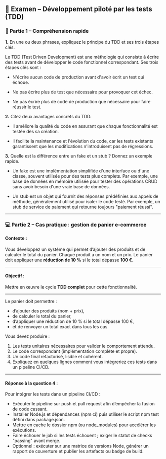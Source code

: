 ## 🧩 **Examen – Développement piloté par les tests (TDD)**

### 🧠 **Partie 1 – Compréhension rapide**

**1.** En une ou deux phrases, expliquez le principe du TDD et ses trois étapes clés.

Le TDD (Test Driven Development) est une méthologie qui consiste à écrire des tests avant de développer le code fonctionnel correspondant. Ses trois étapes clés sont :

  - N'écrire aucun code de production avant d'avoir écrit un test qui échoue.

  - Ne pas écrire plus de test que nécessaire pour provoquer cet échec.

  - Ne pas écrire plus de code de production que nécessaire pour faire réussir le test.


**2.** Citez deux avantages concrets du TDD.

  - Il améliore la qualité du code en assurant que chaque fonctionnalité est testée dès sa création.

  - Il facilite la maintenance et l'évolution du code, car les tests existants garantissent que les modifications n'introduisent pas de régressions.

**3.** Quelle est la différence entre un fake et un stub ? Donnez un exemple rapide.

  - Un fake est une implémentation simplifiée d'une interface ou d'une classe, souvent utilisée pour des tests plus complets. Par exemple, une base de données en mémoire utilisée pour tester des opérations CRUD sans avoir besoin d'une vraie base de données.

  - Un stub est un objet qui fournit des réponses prédéfinies aux appels de méthode, généralement utilisé pour isoler le code testé. Par exemple, un stub de service de paiement qui retourne toujours "paiement réussi".

---

### 💻 **Partie 2 – Cas pratique : gestion de panier e-commerce**

#### **Contexte :**

Vous développez un système qui permet d’ajouter des produits et de calculer le total du panier.
Chaque produit a un nom et un prix. Le panier doit appliquer une **réduction de 10 %** si le total dépasse **100 €**.

---

#### **Objectif :**

Mettre en œuvre le cycle **TDD complet** pour cette fonctionnalité.

---


Le panier doit permettre :

- d’ajouter des produits (nom + prix),
- de calculer le total du panier,
- d’appliquer une réduction de 10 % si le total dépasse 100 €,
- et de renvoyer un total exact dans tous les cas.

Vous devez produire :

1. Les tests unitaires nécessaires pour valider le comportement attendu.
2. Le code correspondant (implémentation complète et propre).
3. Un code final refactorisé, lisible et cohérent.
4. Expliquez en quelques lignes comment vous intégreriez ces tests dans un pipeline CI/CD.

---

#### Réponse à la question 4 :

Pour intégrer les tests dans un pipeline CI/CD :
- Exécuter le pipeline sur push et pull request afin d’empêcher la fusion de code cassant.
- Installer Node.js et dépendances (npm ci) puis utiliser le script npm test défini dans package.json.
- Mettre en cache le dossier npm (ou node_modules) pour accélérer les exécutions.
- Faire échouer le job si les tests échouent ; exiger le statut de checks "passing" avant merge.
- Optionnel : exécuter sur une matrice de versions Node, générer un rapport de couverture et publier les artefacts ou badge de build.